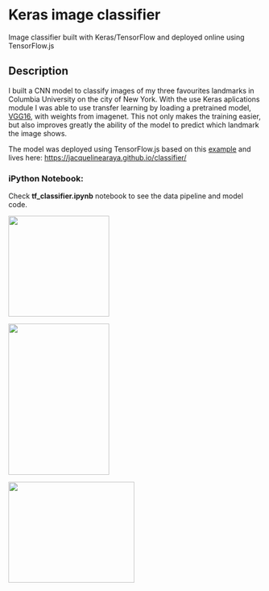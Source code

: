 # Keras image classifier

Image classifier built with Keras/TensorFlow and deployed online using TensorFlow.js

## Description

I built a CNN model to classify images of my three favourites landmarks in Columbia University on the city of New York. With the use Keras aplications module I was 
able to use transfer learning by loading a pretrained model, [VGG16](https://neurohive.io/en/popular-networks/vgg16/), with weights from imagenet. This not only makes the training easier, but also improves greatly the
ability of the model to predict which landmark the image shows.

The model was deployed using TensorFlow.js based on this [example](https://github.com/tensorflow/tfjs-examples/tree/master/mobilenet) and lives here: https://jacquelinearaya.github.io/classifier/

### iPython Notebook:

Check **tf_classifier.ipynb** notebook to see the data pipeline and model code.

<img src="https://github.com/jacquelinearaya/jacquelinearaya.github.io/blob/master/classifier/lion.jpg" width="200" height="200" /></img>

<img src="https://github.com/jacquelinearaya/jacquelinearaya.github.io/blob/master/classifier/almamater.jpg" width="200" height="300" /></img> 

<img src="https://github.com/jacquelinearaya/jacquelinearaya.github.io/blob/master/classifier/curl.jpg" width="250" height="200" /></img>

